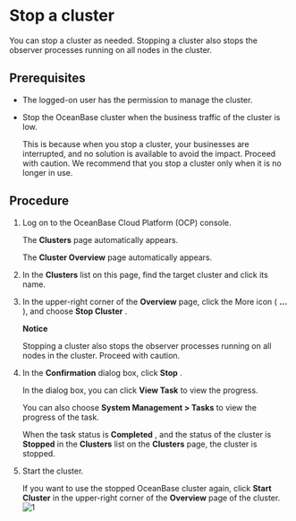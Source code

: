 Stop a cluster 
===================================

You can stop a cluster as needed. Stopping a cluster also stops the observer processes running on all nodes in the cluster. 

Prerequisites 
----------------------------------

* The logged-on user has the permission to manage the cluster.

  

* Stop the OceanBase cluster when the business traffic of the cluster is low.

  This is because when you stop a cluster, your businesses are interrupted, and no solution is available to avoid the impact. Proceed with caution. We recommend that you stop a cluster only when it is no longer in use.
  




Procedure 
------------------------------

1. Log on to the OceanBase Cloud Platform (OCP) console. 

   The **Clusters** page automatically appears. 

   The **Cluster Overview** page automatically appears.
   

2. In the **Clusters** list on this page, find the target cluster and click its name.

   

3. In the upper-right corner of the **Overview** page, click the More icon ( **...** ), and choose **Stop Cluster** .

   **Notice**

   

   Stopping a cluster also stops the observer processes running on all nodes in the cluster. Proceed with caution.
   

4. In the **Confirmation** dialog box, click **Stop** . 

   In the dialog box, you can click **View Task** to view the progress. 

   You can also choose **System Management \> Tasks** to view the progress of the task. 

   When the task status is **Completed** , and the status of the cluster is **Stopped** in the **Clusters** list on the **Clusters** page, the cluster is stopped.
   

5. Start the cluster. 

   If you want to use the stopped OceanBase cluster again, click **Start Cluster** in the upper-right corner of the **Overview** page of the cluster. ![1](https://help-static-aliyun-doc.aliyuncs.com/assets/img/en-US/1993306461/p399389.png)
   



